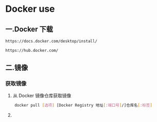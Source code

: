 # Docker use

## 一.Docker 下载

```sh
https://docs.docker.com/desktop/install/
```

```sh
https://hub.docker.com/
```

## 二.镜像

### 获取镜像

1. 从 Docker 镜像仓库获取镜像

```sh
    docker pull [选项] [Docker Registry 地址[:端口号]/]仓库名[:标签]
```

2.
